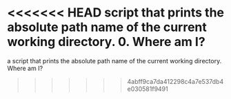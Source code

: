 <<<<<<< HEAD
script that prints the absolute path name of the current working directory.
0. Where am I?
=======
a script that prints the absolute path name of the current working directory.
Where am I?
>>>>>>> 4abff9ca7da412298c4a7e537db4e030581f9491
